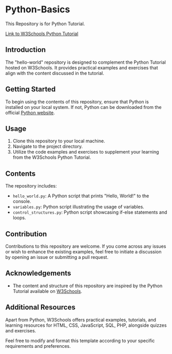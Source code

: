 # Python-Basics
This Repository is for Python Tutorial.

[Link to W3Schools Python Tutorial](https://www.w3schools.com)

## Introduction
The "hello-world" repository is designed to complement the Python Tutorial hosted on W3Schools. It provides practical examples and exercises that align with the content discussed in the tutorial.

## Getting Started
To begin using the contents of this repository, ensure that Python is installed on your local system. If not, Python can be downloaded from the official [Python website](https://www.python.org/).

## Usage
1. Clone this repository to your local machine.
2. Navigate to the project directory.
3. Utilize the code examples and exercises to supplement your learning from the W3Schools Python Tutorial.

## Contents
The repository includes:
- `hello_world.py`: A Python script that prints "Hello, World!" to the console.
- `variables.py`: Python script illustrating the usage of variables.
- `control_structures.py`: Python script showcasing if-else statements and loops.

## Contribution
Contributions to this repository are welcome. If you come across any issues or wish to enhance the existing examples, feel free to initiate a discussion by opening an issue or submitting a pull request.


## Acknowledgements
- The content and structure of this repository are inspired by the Python Tutorial available on [W3Schools](https://www.w3schools.com).

## Additional Resources
Apart from Python, W3Schools offers practical examples, tutorials, and learning resources for HTML, CSS, JavaScript, SQL, PHP, alongside quizzes and exercises.

Feel free to modify and format this template according to your specific requirements and preferences.  
